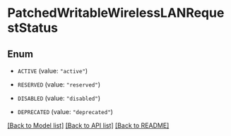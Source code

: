 # PatchedWritableWirelessLANRequestStatus

## Enum


* `ACTIVE` (value: `"active"`)

* `RESERVED` (value: `"reserved"`)

* `DISABLED` (value: `"disabled"`)

* `DEPRECATED` (value: `"deprecated"`)


[[Back to Model list]](../README.md#documentation-for-models) [[Back to API list]](../README.md#documentation-for-api-endpoints) [[Back to README]](../README.md)


